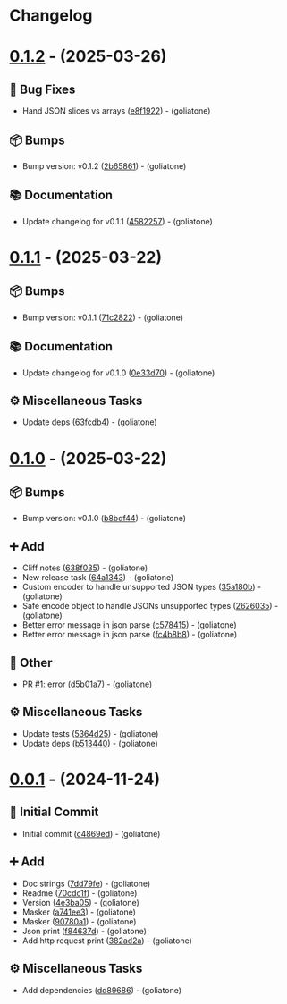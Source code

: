 # Changelog

# [0.1.2](https://github.com/goliatone/go-print/compare/v0.1.1...v0.1.2) - (2025-03-26)

## <!-- 1 -->🐛 Bug Fixes

- Hand JSON slices vs arrays ([e8f1922](https://github.com/goliatone/go-print/commit/e8f19226e3d5fa71140e0d4cf9a1c137e99fbdc1))  - (goliatone)

## <!-- 13 -->📦 Bumps

- Bump version: v0.1.2 ([2b65861](https://github.com/goliatone/go-print/commit/2b6586185480291a0bf72a6ff0a57ac480448ec0))  - (goliatone)

## <!-- 3 -->📚 Documentation

- Update changelog for v0.1.1 ([4582257](https://github.com/goliatone/go-print/commit/4582257d5a5f2e4e11662c727cb4b111752f1884))  - (goliatone)

# [0.1.1](https://github.com/goliatone/go-print/compare/v0.1.0...v0.1.1) - (2025-03-22)

## <!-- 13 -->📦 Bumps

- Bump version: v0.1.1 ([71c2822](https://github.com/goliatone/go-print/commit/71c28221358c6c6b2cd74829efa805a207e4873c))  - (goliatone)

## <!-- 3 -->📚 Documentation

- Update changelog for v0.1.0 ([0e33d70](https://github.com/goliatone/go-print/commit/0e33d70fc9823603cb13449a652e5f45fbc3f30f))  - (goliatone)

## <!-- 7 -->⚙️ Miscellaneous Tasks

- Update deps ([63fcdb4](https://github.com/goliatone/go-print/commit/63fcdb47df9a7182fe2b61c4efa71ec85c0943ea))  - (goliatone)

# [0.1.0](https://github.com/goliatone/go-print/compare/v0.0.1...v0.1.0) - (2025-03-22)

## <!-- 13 -->📦 Bumps

- Bump version: v0.1.0 ([b8bdf44](https://github.com/goliatone/go-print/commit/b8bdf447554b8b8cff8cc1810fe6a135e03dfc2e))  - (goliatone)

## <!-- 16 -->➕ Add

- Cliff notes ([638f035](https://github.com/goliatone/go-print/commit/638f0357f4800a14e22f2931b0a0cbd160deb54a))  - (goliatone)
- New release task ([64a1343](https://github.com/goliatone/go-print/commit/64a13435ba33bfe6934d3792be0e027e77b64328))  - (goliatone)
- Custom encoder to handle unsupported JSON types ([35a180b](https://github.com/goliatone/go-print/commit/35a180b8dd31a50357eafc4f2fb8220294e76dea))  - (goliatone)
- Safe encode object to handle JSONs unsupported types ([2626035](https://github.com/goliatone/go-print/commit/2626035e0106a8aaf0e33fe4d7d97328206e227d))  - (goliatone)
- Better error message in json parse ([c578415](https://github.com/goliatone/go-print/commit/c57841588b25be3ac3fbbfcc699b836806421589))  - (goliatone)
- Better error message in json parse ([fc4b8b8](https://github.com/goliatone/go-print/commit/fc4b8b8fcbb0b491e7c388d8326fa0881ce5c1e4))  - (goliatone)

## <!-- 30 -->📝 Other

- PR [#1](https://github.com/goliatone/go-print/pull/1): error ([d5b01a7](https://github.com/goliatone/go-print/commit/d5b01a74517109ec4cfe0de5d4b0d012c27a2a90))  - (goliatone)

## <!-- 7 -->⚙️ Miscellaneous Tasks

- Update tests ([5364d25](https://github.com/goliatone/go-print/commit/5364d259b4da0a8b1eaa058e94c54882da534f58))  - (goliatone)
- Update deps ([b513440](https://github.com/goliatone/go-print/commit/b513440efea5d9366b7165760294a4d3f7932a8b))  - (goliatone)

# [0.0.1](https://github.com/goliatone/go-print/tree/v0.0.1) - (2024-11-24)

## <!-- 14 -->🎉 Initial Commit

- Initial commit ([c4869ed](https://github.com/goliatone/go-print/commit/c4869ed24970e426c301563b44c8f683bd134fbc))  - (goliatone)

## <!-- 16 -->➕ Add

- Doc strings ([7dd79fe](https://github.com/goliatone/go-print/commit/7dd79feb7fc8add6800c7a45d052fe4a4df21c07))  - (goliatone)
- Readme ([70cdc1f](https://github.com/goliatone/go-print/commit/70cdc1f2ab8dfe7fce17c880d771006cd4b08f81))  - (goliatone)
- Version ([4e3ba05](https://github.com/goliatone/go-print/commit/4e3ba05c5179b108b40a0c9c82ae542e8b6e8773))  - (goliatone)
- Masker ([a741ee3](https://github.com/goliatone/go-print/commit/a741ee358bf3f6cbeeac2904f089d88dcba4bf43))  - (goliatone)
- Masker ([90780a1](https://github.com/goliatone/go-print/commit/90780a1cb01e0a49d4e24fcbd39f0b8df05d3841))  - (goliatone)
- Json print ([f84637d](https://github.com/goliatone/go-print/commit/f84637d6ef6daeb35d551e2304522fe4f76ba6bc))  - (goliatone)
- Add http request print ([382ad2a](https://github.com/goliatone/go-print/commit/382ad2a28879382718f49a7006c3d42ba027d20d))  - (goliatone)

## <!-- 7 -->⚙️ Miscellaneous Tasks

- Add dependencies ([dd89686](https://github.com/goliatone/go-print/commit/dd89686d0a0255a377c7ae2ea9642c805c65ce11))  - (goliatone)

<!-- generated by git-cliff -->
